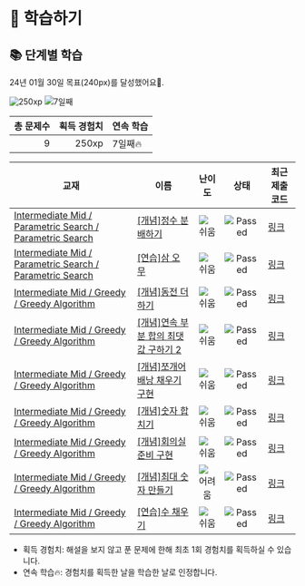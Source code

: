 # 📖 학습하기

## 📚 단계별 학습
24년 01월 30일 목표(240px)를 달성했어요🥳.

![250xp](https://img.shields.io/badge/EXP-250xp-%235cb85c.svg?for-the-badge)
![7일째](https://img.shields.io/badge/연속학습-7일째-%23E34F26.svg?for-the-badge)

|총 문제수|획득 경험치|연속 학습|
|---:|---:|---|
9|250xp|7일째🔥|

|교재|이름|난이도|상태|최근 제출 코드|
|---|---|:---:|:---:|---|
|[Intermediate Mid / Parametric Search / Parametric Search](https://www.codetree.ai/missions?missionId=8)|[[개념]정수 분배하기](https://www.codetree.ai/missions/8/problems/distributing-integers)|![쉬움][easy]|![Passed][passed]|[링크](https://github.com/subsub-e/codetree-TILs/blob/main/240130/%EC%A0%95%EC%88%98%20%EB%B6%84%EB%B0%B0%ED%95%98%EA%B8%B0/distributing-integers.cpp)|
|[Intermediate Mid / Parametric Search / Parametric Search](https://www.codetree.ai/missions?missionId=8)|[[연습]삼 오 무](https://www.codetree.ai/missions/8/problems/three-five-moo)|![쉬움][easy]|![Passed][passed]|[링크](https://github.com/subsub-e/codetree-TILs/blob/main/240130/%EC%82%BC%20%EC%98%A4%20%EB%AC%B4/three-five-moo.cpp)|
|[Intermediate Mid / Greedy / Greedy Algorithm](https://www.codetree.ai/missions?missionId=8)|[[개념]동전 더하기](https://www.codetree.ai/missions/8/problems/add-coins)|![쉬움][easy]|![Passed][passed]|[링크](https://github.com/subsub-e/codetree-TILs/blob/main/240130/%EB%8F%99%EC%A0%84%20%EB%8D%94%ED%95%98%EA%B8%B0/add-coins.cpp)|
|[Intermediate Mid / Greedy / Greedy Algorithm](https://www.codetree.ai/missions?missionId=8)|[[개념]연속 부분 합의 최댓값 구하기 2](https://www.codetree.ai/missions/8/problems/max-of-partial-sum-2)|![쉬움][easy]|![Passed][passed]|[링크](https://github.com/subsub-e/codetree-TILs/blob/main/240130/%EC%97%B0%EC%86%8D%20%EB%B6%80%EB%B6%84%20%ED%95%A9%EC%9D%98%20%EC%B5%9C%EB%8C%93%EA%B0%92%20%EA%B5%AC%ED%95%98%EA%B8%B0%202/max-of-partial-sum-2.cpp)|
|[Intermediate Mid / Greedy / Greedy Algorithm](https://www.codetree.ai/missions?missionId=8)|[[개념]쪼개어 배낭 채우기 구현](https://www.codetree.ai/missions/8/problems/implement-fractional-knapsack)|![쉬움][easy]|![Passed][passed]|[링크](https://github.com/subsub-e/codetree-TILs/blob/main/240130/%EC%AA%BC%EA%B0%9C%EC%96%B4%20%EB%B0%B0%EB%82%AD%20%EC%B1%84%EC%9A%B0%EA%B8%B0%20%EA%B5%AC%ED%98%84/implement-fractional-knapsack.cpp)|
|[Intermediate Mid / Greedy / Greedy Algorithm](https://www.codetree.ai/missions?missionId=8)|[[개념]숫자 합치기](https://www.codetree.ai/missions/8/problems/merge-numbers)|![쉬움][easy]|![Passed][passed]|[링크](https://github.com/subsub-e/codetree-TILs/blob/main/240130/%EC%88%AB%EC%9E%90%20%ED%95%A9%EC%B9%98%EA%B8%B0/merge-numbers.cpp)|
|[Intermediate Mid / Greedy / Greedy Algorithm](https://www.codetree.ai/missions?missionId=8)|[[개념]회의실 준비 구현](https://www.codetree.ai/missions/8/problems/implement-scheduling-meeting-room)|![쉬움][easy]|![Passed][passed]|[링크](https://github.com/subsub-e/codetree-TILs/blob/main/240130/%ED%9A%8C%EC%9D%98%EC%8B%A4%20%EC%A4%80%EB%B9%84%20%EA%B5%AC%ED%98%84/implement-scheduling-meeting-room.cpp)|
|[Intermediate Mid / Greedy / Greedy Algorithm](https://www.codetree.ai/missions?missionId=8)|[[개념]최대 숫자 만들기](https://www.codetree.ai/missions/8/problems/make-biggest-num)|![어려움][hard]|![Passed][passed]|[링크](https://github.com/subsub-e/codetree-TILs/blob/main/240130/%EC%B5%9C%EB%8C%80%20%EC%88%AB%EC%9E%90%20%EB%A7%8C%EB%93%A4%EA%B8%B0/make-biggest-num.cpp)|
|[Intermediate Mid / Greedy / Greedy Algorithm](https://www.codetree.ai/missions?missionId=8)|[[연습]수 채우기](https://www.codetree.ai/missions/8/problems/fill-in-number)|![쉬움][easy]|![Passed][passed]|[링크](https://github.com/subsub-e/codetree-TILs/blob/main/240130/%EC%88%98%20%EC%B1%84%EC%9A%B0%EA%B8%B0/fill-in-number.cpp)|


* 획득 경험치: 해설을 보지 않고 푼 문제에 한해 최초 1회 경험치를 획득하실 수 있습니다.
* 연속 학습🔥: 경험치를 획득한 날을 학습한 날로 인정합니다.










[b5]: https://img.shields.io/badge/Bronze_5-%235D3E31.svg
[b4]: https://img.shields.io/badge/Bronze_4-%235D3E31.svg
[b3]: https://img.shields.io/badge/Bronze_3-%235D3E31.svg
[b2]: https://img.shields.io/badge/Bronze_2-%235D3E31.svg
[b1]: https://img.shields.io/badge/Bronze_1-%235D3E31.svg
[s5]: https://img.shields.io/badge/Silver_5-%23394960.svg
[s4]: https://img.shields.io/badge/Silver_4-%23394960.svg
[s3]: https://img.shields.io/badge/Silver_3-%23394960.svg
[s2]: https://img.shields.io/badge/Silver_2-%23394960.svg
[s1]: https://img.shields.io/badge/Silver_1-%23394960.svg
[g5]: https://img.shields.io/badge/Gold_5-%23FFC433.svg
[g4]: https://img.shields.io/badge/Gold_4-%23FFC433.svg
[g3]: https://img.shields.io/badge/Gold_3-%23FFC433.svg
[g2]: https://img.shields.io/badge/Gold_2-%23FFC433.svg
[g1]: https://img.shields.io/badge/Gold_1-%23FFC433.svg
[p5]: https://img.shields.io/badge/Platinum_5-%2376DDD8.svg
[p4]: https://img.shields.io/badge/Platinum_4-%2376DDD8.svg
[p3]: https://img.shields.io/badge/Platinum_3-%2376DDD8.svg
[p2]: https://img.shields.io/badge/Platinum_2-%2376DDD8.svg
[p1]: https://img.shields.io/badge/Platinum_1-%2376DDD8.svg
[passed]: https://img.shields.io/badge/Passed-%23009D27.svg
[failed]: https://img.shields.io/badge/Failed-%23D24D57.svg
[easy]: https://img.shields.io/badge/쉬움-%235cb85c.svg?for-the-badge
[medium]: https://img.shields.io/badge/보통-%23FFC433.svg?for-the-badge
[hard]: https://img.shields.io/badge/어려움-%23D24D57.svg?for-the-badge
